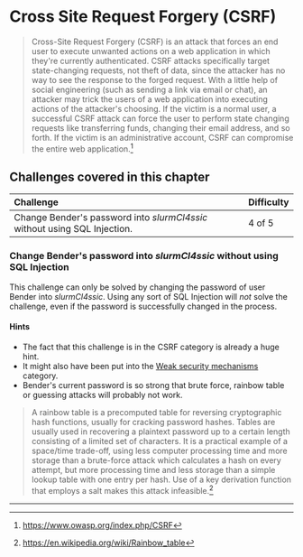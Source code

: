 # Cross Site Request Forgery (CSRF)

> Cross-Site Request Forgery (CSRF) is an attack that forces an end user
> to execute unwanted actions on a web application in which they're
> currently authenticated. CSRF attacks specifically target
> state-changing requests, not theft of data, since the attacker has no
> way to see the response to the forged request. With a little help of
> social engineering (such as sending a link via email or chat), an
> attacker may trick the users of a web application into executing
> actions of the attacker's choosing. If the victim is a normal user, a
> successful CSRF attack can force the user to perform state changing
> requests like transferring funds, changing their email address, and so
> forth. If the victim is an administrative account, CSRF can compromise
> the entire web application.[^1]

## Challenges covered in this chapter

| Challenge                                                                 | Difficulty |
|:--------------------------------------------------------------------------|:-----------|
| Change Bender's password into _slurmCl4ssic_ without using SQL Injection. | 4 of 5     |

### Change Bender's password into _slurmCl4ssic_ without using SQL Injection

This challenge can only be solved by changing the password of user
Bender into _slurmCl4ssic_. Using any sort of SQL Injection will _not_
solve the challenge, even if the password is successfully changed in the
process.

#### Hints

* The fact that this challenge is in the CSRF category is already a huge
  hint.
* It might also have been put into the
  [Weak security mechanisms](weak-security.md) category.
* Bender's current password is so strong that brute force, rainbow table
  or guessing attacks will probably not work.

> A rainbow table is a precomputed table for reversing cryptographic
> hash functions, usually for cracking password hashes. Tables are
> usually used in recovering a plaintext password up to a certain length
> consisting of a limited set of characters. It is a practical example
> of a space/time trade-off, using less computer processing time and
> more storage than a brute-force attack which calculates a hash on
> every attempt, but more processing time and less storage than a simple
> lookup table with one entry per hash. Use of a key derivation function
> that employs a salt makes this attack infeasible.[^2]

----

[^1]: https://www.owasp.org/index.php/CSRF
[^2]: https://en.wikipedia.org/wiki/Rainbow_table

